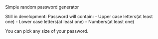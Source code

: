 Simple random password generator

Still in development:
      Password will contain:
      - Upper case letters(at least one)
      - Lower case letters(at least one)
      - Numbers(at least one)

You can pick any size of your password.
